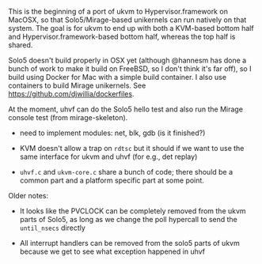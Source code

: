 This is the beginning of a port of ukvm to Hypervisor.framework on
MacOSX, so that Solo5/Mirage-based unikernels can run natively on that
system.  The goal is for ukvm to end up with both a KVM-based bottom
half and Hypervisor.framework-based bottom half, whereas the top half
is shared.

Solo5 doesn't build properly in OSX yet (although @hannesm has done a
bunch of work to make it build on FreeBSD, so I don't think it's far
off), so I build using Docker for Mac with a simple build container. I
also use containers to build Mirage unikernels.  See
https://github.com/djwillia/dockerfiles.

At the moment, uhvf can do the Solo5 hello test and also run the Mirage
console test (from mirage-skeleton).

- need to implement modules: net, blk, gdb (is it finished?)

- KVM doesn't allow a trap on `rdtsc` but it should if we want to use
  the same interface for ukvm and uhvf (for e.g., det replay)

- `uhvf.c` and `ukvm-core.c` share a bunch of code; there should be a
  common part and a platform specific part at some point.


Older notes:

- It looks like the PVCLOCK can be completely removed from the ukvm
  parts of Solo5, as long as we change the poll hypercall to send the
  `until_nsecs` directly

- All interrupt handlers can be removed from the solo5 parts of ukvm
  because we get to see what exception happened in uhvf





